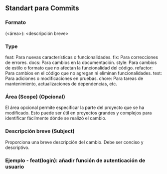 ## Standart para Commits

### Formato
<tipo>(<área>): <descripción breve>

### Type 
feat: Para nuevas características o funcionalidades.
fix: Para correcciones de errores.
docs: Para cambios en la documentación.
style: Para cambios de estilo o formato que no afectan la funcionalidad del código.
refactor: Para cambios en el código que no agregan ni eliminan funcionalidades.
test: Para adiciones o modificaciones en pruebas.
chore: Para tareas de mantenimiento, actualizaciones de dependencias, etc.

### Área (Scope) (Opcional)
El área opcional permite especificar la parte del proyecto que se ha modificado. Esto puede ser útil en proyectos grandes y complejos para identificar fácilmente dónde se realizó el cambio.

### Descripción breve (Subject)
Proporciona una breve descripción del cambio. Debe ser conciso y descriptivo.

### Ejemplo - feat(login): añadir función de autenticación de usuario
